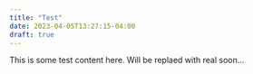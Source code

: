 ```yaml
---
title: "Test"
date: 2023-04-05T13:27:15-04:00
draft: true
---
```



This is some test content here. Will be replaed with real soon...